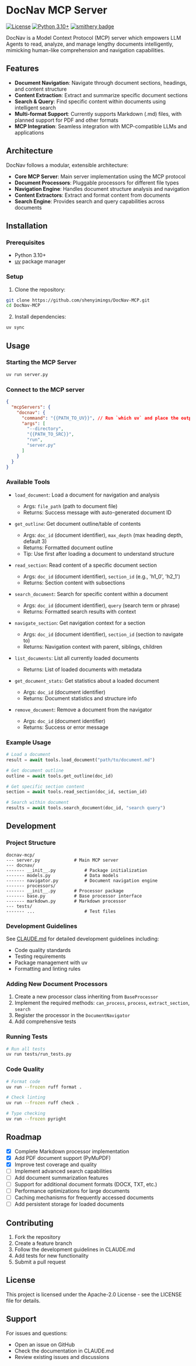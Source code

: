 # DocNav MCP Server

[![License](https://img.shields.io/github/license/shenyimings/DocNav-MCP)](https://github.com/shenyimings/DocNav-MCP/blob/main/LICENSE) [![Python 3.10+](https://img.shields.io/badge/python-3.10+-blue.svg)](https://www.python.org/downloads/) [![smithery badge](https://smithery.ai/badge/@shenyimings/docnav-mcp)](https://smithery.ai/server/@shenyimings/docnav-mcp)


DocNav is a Model Context Protocol (MCP) server which empowers LLM Agents to read, analyze, and manage lengthy documents intelligently, mimicking human-like comprehension and navigation capabilities.

## Features

- **Document Navigation**: Navigate through document sections, headings, and content structure
- **Content Extraction**: Extract and summarize specific document sections
- **Search & Query**: Find specific content within documents using intelligent search
- **Multi-format Support**: Currently supports Markdown (.md) files, with planned support for PDF and other formats
- **MCP Integration**: Seamless integration with MCP-compatible LLMs and applications

## Architecture

DocNav follows a modular, extensible architecture:

- **Core MCP Server**: Main server implementation using the MCP protocol
- **Document Processors**: Pluggable processors for different file types
- **Navigation Engine**: Handles document structure analysis and navigation
- **Content Extractors**: Extract and format content from documents
- **Search Engine**: Provides search and query capabilities across documents

## Installation

### Prerequisites

- Python 3.10+
- [uv](https://github.com/astral-sh/uv) package manager

### Setup

1. Clone the repository:
```bash
git clone https://github.com/shenyimings/DocNav-MCP.git
cd DocNav-MCP
```

2. Install dependencies:
```bash
uv sync
```


## Usage

### Starting the MCP Server

```bash
uv run server.py
```

### Connect to the MCP server

```json
{
  "mcpServers": {
    "docnav": {
      "command": "{{PATH_TO_UV}}", // Run `which uv` and place the output here
      "args": [
        "--directory",
        "{{PATH_TO_SRC}}",
        "run",
        "server.py"
      ]
    }
  }
}
```

### Available Tools

- `load_document`: Load a document for navigation and analysis
    - Args: `file_path` (path to document file)
    - Returns: Success message with auto-generated document ID

- `get_outline`: Get document outline/table of contents
    - Args: `doc_id` (document identifier), `max_depth` (max heading depth, default 3)
    - Returns: Formatted document outline
    - Tip: Use first after loading a document to understand structure

- `read_section`: Read content of a specific document section
    - Args: `doc_id` (document identifier), `section_id` (e.g., 'h1_0', 'h2_1')
    - Returns: Section content with subsections

- `search_document`: Search for specific content within a document
    - Args: `doc_id` (document identifier), `query` (search term or phrase)
    - Returns: Formatted search results with context

- `navigate_section`: Get navigation context for a section
    - Args: `doc_id` (document identifier), `section_id` (section to navigate to)
    - Returns: Navigation context with parent, siblings, children

- `list_documents`: List all currently loaded documents
    - Returns: List of loaded documents with metadata

- `get_document_stats`: Get statistics about a loaded document
    - Args: `doc_id` (document identifier)
    - Returns: Document statistics and structure info

- `remove_document`: Remove a document from the navigator
    - Args: `doc_id` (document identifier)
    - Returns: Success or error message

### Example Usage

```python
# Load a document
result = await tools.load_document("path/to/document.md")

# Get document outline
outline = await tools.get_outline(doc_id)

# Get specific section content
section = await tools.read_section(doc_id, section_id)

# Search within document
results = await tools.search_document(doc_id, "search query")
```

## Development

### Project Structure

```
docnav-mcp/
--- server.py             # Main MCP server
--- docnav/
------- __init__.py           # Package initialization
------- models.py             # Data models
------- navigator.py          # Document navigation engine
------- processors/
------- __init__.py       # Processor package
------- base.py           # Base processor interface
------- markdown.py       # Markdown processor
--- tests/
------- ...                   # Test files
```

### Development Guidelines

See [CLAUDE.md](./CLAUDE.md) for detailed development guidelines including:

- Code quality standards
- Testing requirements
- Package management with uv
- Formatting and linting rules

### Adding New Document Processors

1. Create a new processor class inheriting from `BaseProcessor`
2. Implement the required methods: `can_process`, `process`, `extract_section`, `search`
3. Register the processor in the `DocumentNavigator`
4. Add comprehensive tests

### Running Tests

```bash
# Run all tests
uv run tests/run_tests.py
```

### Code Quality

```bash
# Format code
uv run --frozen ruff format .

# Check linting
uv run --frozen ruff check .

# Type checking
uv run --frozen pyright
```

## Roadmap

- [x] Complete Markdown processor implementation
- [x] Add PDF document support (PyMuPDF)
- [x] Improve test coverage and quality
- [ ] Implement advanced search capabilities
- [ ] Add document summarization features
- [ ] Support for additional document formats (DOCX, TXT, etc.)
- [ ] Performance optimizations for large documents
- [ ] Caching mechanisms for frequently accessed documents
- [ ] Add persistent storage for loaded documents

## Contributing

1. Fork the repository
2. Create a feature branch
3. Follow the development guidelines in CLAUDE.md
4. Add tests for new functionality
5. Submit a pull request

## License

This project is licensed under the Apache-2.0 License - see the LICENSE file for details.

## Support

For issues and questions:
- Open an issue on GitHub
- Check the documentation in CLAUDE.md
- Review existing issues and discussions